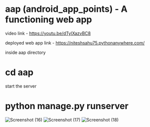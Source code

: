 # aap (android_app_points) - A functioning web app

video link - https://youtu.be/dTylXazvBC8

deployed web app link - https://niteshsahu75.pythonanywhere.com/

inside aap directory
# cd aap
start the server
# python manage.py runserver

![Screenshot (16)](https://user-images.githubusercontent.com/90353118/200889213-7e8c16f9-f253-424a-82a9-8f9f319a5d6e.png)
![Screenshot (17)](https://user-images.githubusercontent.com/90353118/200889244-8cd791c1-e766-428e-94c9-2a67eb5ee624.png)
![Screenshot (18)](https://user-images.githubusercontent.com/90353118/200889268-c78ec2d6-9090-4a81-9a66-7a9a7aac3fe5.png)
